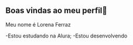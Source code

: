 ## Boas vindas ao meu perfil💞

Meu nome é Lorena Ferraz

-Estou estudando na Alura;
-Estou desenvolvendo
